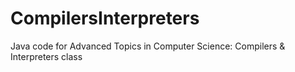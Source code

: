 # CompilersInterpreters
Java code for Advanced Topics in Computer Science: Compilers & Interpreters class
